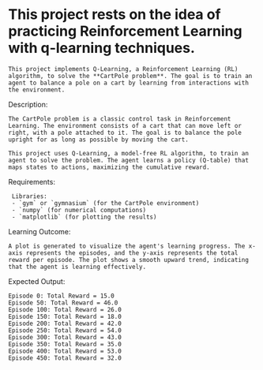 # This project rests on the idea of practicing Reinforcement Learning with q-learning techniques. 

	This project implements Q-Learning, a Reinforcement Learning (RL) algorithm, to solve the **CartPole problem**. The goal is to train an agent to balance a pole on a cart by learning from interactions with the environment.

Description: 

	The CartPole problem is a classic control task in Reinforcement Learning. The environment consists of a cart that can move left or right, with a pole attached to it. The goal is to balance the pole upright for as long as possible by moving the cart.

	This project uses Q-Learning, a model-free RL algorithm, to train an agent to solve the problem. The agent learns a policy (Q-table) that maps states to actions, maximizing the cumulative reward.

 Requirements:
 
 	 Libraries: 
	 - `gym` or `gymnasium` (for the CartPole environment)
	 - `numpy` (for numerical computations)
	 - `matplotlib` (for plotting the results)
  


Learning Outcome: 

	A plot is generated to visualize the agent's learning progress. The x-axis represents the episodes, and the y-axis represents the total reward per episode. The plot shows a smooth upward trend, indicating that the agent is learning effectively.

 Expected Output:

	Episode 0: Total Reward = 15.0
	Episode 50: Total Reward = 46.0
	Episode 100: Total Reward = 26.0
	Episode 150: Total Reward = 18.0
	Episode 200: Total Reward = 42.0
	Episode 250: Total Reward = 54.0
	Episode 300: Total Reward = 43.0
	Episode 350: Total Reward = 35.0
	Episode 400: Total Reward = 53.0
	Episode 450: Total Reward = 32.0


 


